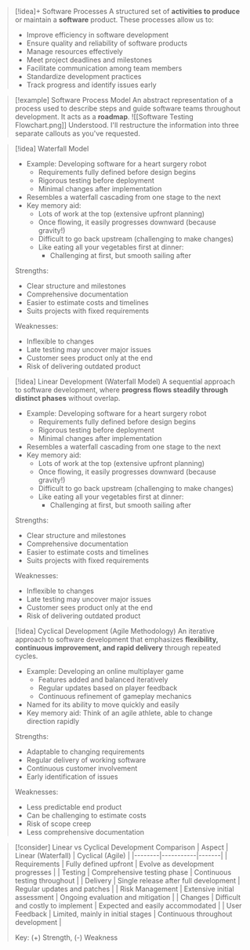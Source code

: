 > [!idea]+ Software Processes
> A structured set of **activities to produce** or maintain a **software** product. These processes allow us to:
> - Improve efficiency in software development
> - Ensure quality and reliability of software products
> - Manage resources effectively
> - Meet project deadlines and milestones
> - Facilitate communication among team members
> - Standardize development practices
> - Track progress and identify issues early

> [!example] Software Process Model
> An abstract representation of a process used to describe steps and guide software teams throughout development. It acts as a **roadmap**.
>![[Software Testing Flowchart.png]]
Understood. I'll restructure the information into three separate callouts as you've requested.

> [!idea] Waterfall Model
> - Example: Developing software for a heart surgery robot
>   - Requirements fully defined before design begins
>   - Rigorous testing before deployment
>   - Minimal changes after implementation
> - Resembles a waterfall cascading from one stage to the next
> - Key memory aid: 
>   - Lots of work at the top (extensive upfront planning)
>   - Once flowing, it easily progresses downward (because gravity!)
>   - Difficult to go back upstream (challenging to make changes)
>   - Like eating all your vegetables first at dinner:
>     - Challenging at first, but smooth sailing after
> 
> Strengths:
> - Clear structure and milestones
> - Comprehensive documentation
> - Easier to estimate costs and timelines
> - Suits projects with fixed requirements
> 
> Weaknesses:
> - Inflexible to changes
> - Late testing may uncover major issues
> - Customer sees product only at the end
> - Risk of delivering outdated product

> [!idea] Linear Development (Waterfall Model)
> A sequential approach to software development, where **progress flows steadily through distinct phases** without overlap.
> 
> - Example: Developing software for a heart surgery robot
>   - Requirements fully defined before design begins
>   - Rigorous testing before deployment
>   - Minimal changes after implementation
> - Resembles a waterfall cascading from one stage to the next
> - Key memory aid: 
>   - Lots of work at the top (extensive upfront planning)
>   - Once flowing, it easily progresses downward (because gravity!)
>   - Difficult to go back upstream (challenging to make changes)
>   - Like eating all your vegetables first at dinner:
>     - Challenging at first, but smooth sailing after
> 
> Strengths:
> - Clear structure and milestones
> - Comprehensive documentation
> - Easier to estimate costs and timelines
> - Suits projects with fixed requirements
> 
> Weaknesses:
> - Inflexible to changes
> - Late testing may uncover major issues
> - Customer sees product only at the end
> - Risk of delivering outdated product

> [!idea] Cyclical Development (Agile Methodology)
> An iterative approach to software development that emphasizes **flexibility, continuous improvement, and rapid delivery** through repeated cycles.
> 
> - Example: Developing an online multiplayer game
>   - Features added and balanced iteratively
>   - Regular updates based on player feedback
>   - Continuous refinement of gameplay mechanics
> - Named for its ability to move quickly and easily
> - Key memory aid: Think of an agile athlete, able to change direction rapidly
> 
> Strengths:
> - Adaptable to changing requirements
> - Regular delivery of working software
> - Continuous customer involvement
> - Early identification of issues
> 
> Weaknesses:
> - Less predictable end product
> - Can be challenging to estimate costs
> - Risk of scope creep
> - Less comprehensive documentation

> [!consider] Linear vs Cyclical Development Comparison
> | Aspect | Linear (Waterfall) | Cyclical (Agile) |
> |--------|-----------|-------|
> | Requirements | Fully defined upfront | Evolve as development progresses |
> | Testing | Comprehensive testing phase | Continuous testing throughout |
> | Delivery | Single release after full development | Regular updates and patches |
> | Risk Management | Extensive initial assessment | Ongoing evaluation and mitigation |
> | Changes | Difficult and costly to implement | Expected and easily accommodated |
> | User Feedback | Limited, mainly in initial stages | Continuous throughout development |
> 
> Key: (+) Strength, (-) Weakness
